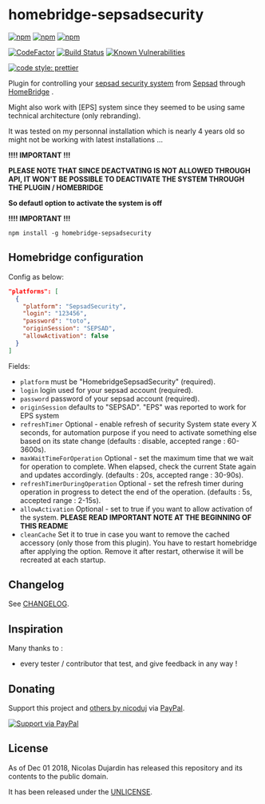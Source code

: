 # homebridge-sepsadsecurity

[![npm](https://img.shields.io/npm/v/homebridge-sepsadsecurity.svg)](https://www.npmjs.com/package/homebridge-sepsadsecurity)
[![npm](https://img.shields.io/npm/dw/homebridge-sepsadsecurity.svg)](https://www.npmjs.com/package/homebridge-sepsadsecurity)
[![npm](https://img.shields.io/npm/dt/homebridge-sepsadsecurity.svg)](https://www.npmjs.com/package/homebridge-sepsadsecurity)

[![CodeFactor](https://www.codefactor.io/repository/github/nicoduj/homebridge-sepsadsecurity/badge)](https://www.codefactor.io/repository/github/nicoduj/homebridge-sepsadsecurity)
[![Build Status](https://travis-ci.com/nicoduj/homebridge-sepsadsecurity.svg?branch=master)](https://travis-ci.com/nicoduj/homebridge-sepsadsecurity)
[![Known Vulnerabilities](https://snyk.io/test/github/nicoduj/homebridge-sepsadsecurity/badge.svg?targetFile=package.json)](https://snyk.io/test/github/nicoduj/homebridge-sepsadsecurity?targetFile=package.json)

[![code style: prettier](https://img.shields.io/badge/code_style-prettier-ff69b4.svg?style=flat-square)](https://github.com/prettier/prettier)

Plugin for controlling your [sepsad security system](https://www.sepsad-telesurveillance.fr/telesurveillance-integrale.aspx) from [Sepsad](https://www.sepsad-telesurveillance.fr) through [HomeBridge](https://github.com/nfarina/homebridge) .

Might also work with [EPS] system since they seemed to be using same technical architecture (only rebranding).

It was tested on my personnal installation which is nearly 4 years old so might not be working with latest installations ...

**!!!! IMPORTANT !!!**

**PLEASE NOTE THAT SINCE DEACTVATING IS NOT ALLOWED THROUGH API, IT WON'T BE POSSIBLE TO DEACTIVATE THE SYSTEM THROUGH THE PLUGIN / HOMEBRIDGE**

**So defautl option to activate the system is off**

**!!!! IMPORTANT !!!**

`npm install -g homebridge-sepsadsecurity`

## Homebridge configuration

Config as below:

```json
"platforms": [
  {
    "platform": "SepsadSecurity",
    "login": "123456",
    "password": "toto",
    "originSession": "SEPSAD",
    "allowActivation": false
  }
]
```

Fields:

- `platform` must be "HomebridgeSepsadSecurity" (required).
- `login` login used for your sepsad account (required).
- `password` password of your sepsad account (required).
- `originSession` defaults to "SEPSAD". "EPS" was reported to work for EPS system
- `refreshTimer` Optional - enable refresh of security System state every X seconds, for automation purpose if you need to activate something else based on its state change (defaults : disable, accepted range : 60-3600s).
- `maxWaitTimeForOperation` Optional - set the maximum time that we wait for operation to complete. When elapsed, check the current State again and updates accordingly. (defaults : 20s, accepted range : 30-90s).
- `refreshTimerDuringOperation` Optional - set the refresh timer during operation in progress to detect the end of the operation. (defaults : 5s, accepted range : 2-15s).
- `allowActivation` Optional - set to true if you want to allow activation of the system. **PLEASE READ IMPORTANT NOTE AT THE BEGINNING OF THIS README**
- `cleanCache` Set it to true in case you want to remove the cached accessory (only those from this plugin). You have to restart homebridge after applying the option. Remove it after restart, otherwise it will be recreated at each startup.

## Changelog

See [CHANGELOG][].

[changelog]: CHANGELOG.md

## Inspiration

Many thanks to :

- every tester / contributor that test, and give feedback in any way !

## Donating

Support this project and [others by nicoduj][nicoduj-projects] via [PayPal][paypal-nicoduj].

[![Support via PayPal][paypal-button]][paypal-nicoduj]

[nicoduj-projects]: https://github.com/nicoduj/
[paypal-button]: https://img.shields.io/badge/Donate-PayPal-green.svg
[paypal-nicoduj]: https://www.paypal.me/nicoduj/2.50

## License

As of Dec 01 2018, Nicolas Dujardin has released this repository and its contents to the public domain.

It has been released under the [UNLICENSE][].

[unlicense]: LICENSE
